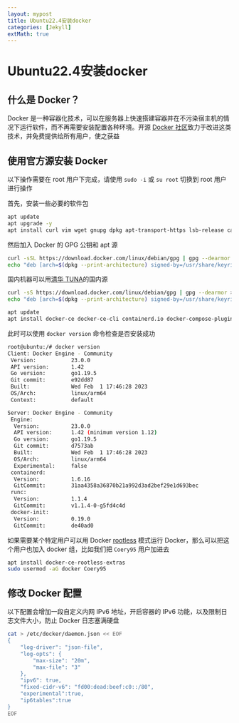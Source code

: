 ```yaml
---
layout: mypost
title: Ubuntu22.4安装docker
categories: [Jekyll]
extMath: true
---
```


# Ubuntu22.4安装docker

## 什么是 Docker？

Docker 是一种容器化技术，可以在服务器上快速搭建容器并在不污染宿主机的情况下运行软件，而不再需要安装配置各种环境。开源 [Docker 社区](https://www.docker.com/)致力于改进这类技术，并免费提供给所有用户，使之获益

## 使用官方源安装 Docker

以下操作需要在 root 用户下完成，请使用 `sudo -i` 或 `su root` 切换到 root 用户进行操作

首先，安装一些必要的软件包

```bash
apt update
apt upgrade -y
apt install curl vim wget gnupg dpkg apt-transport-https lsb-release ca-certificates
```

然后加入 Docker 的 GPG 公钥和 apt 源

```bash
curl -sSL https://download.docker.com/linux/debian/gpg | gpg --dearmor > /usr/share/keyrings/docker-ce.gpg
echo "deb [arch=$(dpkg --print-architecture) signed-by=/usr/share/keyrings/docker-ce.gpg] https://download.docker.com/linux/ubuntu $(lsb_release -sc) stable" > /etc/apt/sources.list.d/docker.list
```

国内机器可以用[清华 TUNA](https://mirrors.tuna.tsinghua.edu.cn/)的国内源

```bash
curl -sS https://download.docker.com/linux/debian/gpg | gpg --dearmor > /usr/share/keyrings/docker-ce.gpg
echo "deb [arch=$(dpkg --print-architecture) signed-by=/usr/share/keyrings/docker-ce.gpg] https://mirrors.tuna.tsinghua.edu.cn/docker-ce/linux/ubuntu $(lsb_release -sc) stable" > /etc/apt/sources.list.d/docker.list
```

```bash
apt update
apt install docker-ce docker-ce-cli containerd.io docker-compose-plugin
```

此时可以使用 `docker version` 命令检查是否安装成功

``` bash
root@ubuntu:/# docker version
Client: Docker Engine - Community
 Version:           23.0.0
 API version:       1.42
 Go version:        go1.19.5
 Git commit:        e92dd87
 Built:             Wed Feb  1 17:46:28 2023
 OS/Arch:           linux/arm64
 Context:           default

Server: Docker Engine - Community
 Engine:
  Version:          23.0.0
  API version:      1.42 (minimum version 1.12)
  Go version:       go1.19.5
  Git commit:       d7573ab
  Built:            Wed Feb  1 17:46:28 2023
  OS/Arch:          linux/arm64
  Experimental:     false
 containerd:
  Version:          1.6.16
  GitCommit:        31aa4358a36870b21a992d3ad2bef29e1d693bec
 runc:
  Version:          1.1.4
  GitCommit:        v1.1.4-0-g5fd4c4d
 docker-init:
  Version:          0.19.0
  GitCommit:        de40ad0
```

如果需要某个特定用户可以用 Docker [rootless](https://docs.docker.com/engine/security/rootless/) 模式运行 Docker，那么可以把这个用户也加入 docker 组，比如我们把 `Coery95` 用户加进去

```bash
apt install docker-ce-rootless-extras
sudo usermod -aG docker Coery95
```

## 修改 Docker 配置

以下配置会增加一段自定义内网 IPv6 地址，开启容器的 IPv6 功能，以及限制日志文件大小，防止 Docker 日志塞满硬盘

```bash
cat > /etc/docker/daemon.json << EOF
{
    "log-driver": "json-file",
    "log-opts": {
        "max-size": "20m",
        "max-file": "3"
    },
    "ipv6": true,
    "fixed-cidr-v6": "fd00:dead:beef:c0::/80",
    "experimental":true,
    "ip6tables":true
}
EOF
```